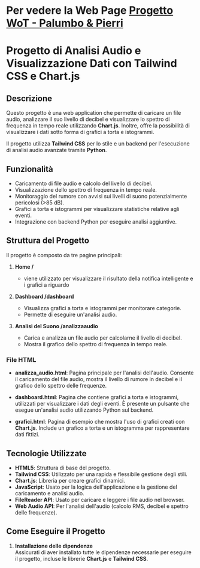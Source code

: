 # Per vedere la Web Page [Progetto WoT - Palumbo & Pierri](https://unisalento-idalab-iotcourse-2023-2024.github.io/wot-project-presentation-PalumboPierri/)

# Progetto di Analisi Audio e Visualizzazione Dati con Tailwind CSS e Chart.js

## Descrizione

Questo progetto è una web application che permette di caricare un file audio, analizzare il suo livello di decibel e visualizzare lo spettro di frequenza in tempo reale utilizzando **Chart.js**. Inoltre, offre la possibilità di visualizzare i dati sotto forma di grafici a torta e istogrammi.

Il progetto utilizza **Tailwind CSS** per lo stile e un backend per l'esecuzione di analisi audio avanzate tramite **Python**.

## Funzionalità

- Caricamento di file audio e calcolo del livello di decibel.
- Visualizzazione dello spettro di frequenza in tempo reale.
- Monitoraggio del rumore con avvisi sui livelli di suono potenzialmente pericolosi (>85 dB).
- Grafici a torta e istogrammi per visualizzare statistiche relative agli eventi.
- Integrazione con backend Python per eseguire analisi aggiuntive.

## Struttura del Progetto

Il progetto è composto da tre pagine principali:

1. **Home /**
    - viene utilizzato per visualizzare il risultato della notifica intelligente e i grafici a riguardo

2. **Dashboard /dashboard**
    - Visualizza grafici a torta e istogrammi per monitorare categorie.
    - Permette di eseguire un'analisi audio.

3. **Analisi del Suono /analizzaaudio**
    - Carica e analizza un file audio per calcolarne il livello di decibel.
    - Mostra il grafico dello spettro di frequenza in tempo reale.

### File HTML

- **analizza_audio.html**: Pagina principale per l'analisi dell'audio. Consente il caricamento del file audio, mostra il livello di rumore in decibel e il grafico dello spettro delle frequenze.

- **dashboard.html**: Pagina che contiene grafici a torta e istogrammi, utilizzati per visualizzare i dati degli eventi. È presente un pulsante che esegue un'analisi audio utilizzando Python sul backend.

- **grafici.html**: Pagina di esempio che mostra l'uso di grafici creati con **Chart.js**. Include un grafico a torta e un istogramma per rappresentare dati fittizi.

## Tecnologie Utilizzate

- **HTML5**: Struttura di base del progetto.
- **Tailwind CSS**: Utilizzato per una rapida e flessibile gestione degli stili.
- **Chart.js**: Libreria per creare grafici dinamici.
- **JavaScript**: Usato per la logica dell'applicazione e la gestione del caricamento e analisi audio.
- **FileReader API**: Usato per caricare e leggere i file audio nel browser.
- **Web Audio API**: Per l'analisi dell'audio (calcolo RMS, decibel e spettro delle frequenze).

## Come Eseguire il Progetto

1. **Installazione delle dipendenze**  
   Assicurati di aver installato tutte le dipendenze necessarie per eseguire il progetto, incluse le librerie **Chart.js** e **Tailwind CSS**.


